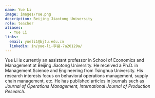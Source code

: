 ```yaml
---
name: Yue Li
image: images/Yue.png
description: Beijing Jiaotong University
role: teacher
aliases:
  - Yue Li
links:
  email: yueli1@bjtu.edu.cn
  linkedin: in/yue-li-李岳-7a20129a/
---
```


Yue Li is currently an assistant professor in School of Economics and Management at Beijing Jiaotong University. He received a Ph.D. in Management Science and Engineering from Tsinghua University. His research interests focus on behavioral operations management, supply chain management, etc. He has published articles in journals such as *Journal of Operations Management, International Journal of Production Research*.
